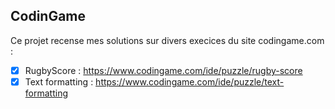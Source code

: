 CodinGame
---

Ce projet recense mes solutions sur divers execices du site codingame.com :

- [X] RugbyScore : https://www.codingame.com/ide/puzzle/rugby-score
- [X] Text formatting : https://www.codingame.com/ide/puzzle/text-formatting
